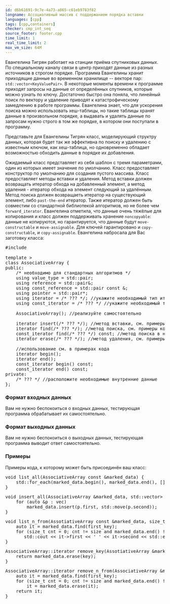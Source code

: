```yaml
---
id: d6b61691-9c7e-4a73-a865-c61eb9783f82
longname: Ассоциативный массив с поддержанием порядка вставки
languages: [cpp]
tags: [cpp,containers]
checker: cmp_int_seq
source_footer: footer.cpp
time_limit: 1
real_time_limit: 2
max_vm_size: 64M
---
```

Евангелина Тигрян работает на станции приёма спутниковых данных. По специальному каналу связи в центр приходят данные из разных источников в строгом порядке. Программа Евангелины хранит приходящие данные во временном хранилище -- векторе пар: ``std::vector<KeyValuePair>``. В некоторые моменты времени к программе приходят запросы на данные от определённых спутников, которые можно узнать по ключу. Достаточно быстро она поняла, что линейный поиск по вектору и удаление приводят к катастрофическому замедлению в работе программы. Евангелина знает, что для ускорения поиска можно использовать хеш-таблицы, но такие таблицы хранят данные в произвольном порядке, а выдавать и удалять данные по запросам нужно строго в том же порядке, в котором они поступали в программу.

Представьте для Евангелины Тигрян класс, моделирующий структру данных, которая будет так же эффективна по поиску и удалению с известным ключом, как хеш-таблица, но одновременно обладает возможностью обходить данные в порядке их добавления.

Ожидаемый класс представляет из себя шаблон с тремя параметрами, один из которых имеет значение по умолчанию. Класс предоставляет конструктор по умолчанию для создания пустого массива. Класс предоставляет методы вставки и удаления. Метод вставки должен возвращать итератор обхода на добавленный элемент, а метод удаления - итератор обхода на элемент следующий за удалённым. Метод поиска должен возвращаеть итератор на существующий элемент, либо ``past-the-end`` итератор. Также итератор должен быть совместим со стандартной библиотекой алгоритмов, но не более чем ``forward_iterator``. Евангелина отметила, что данные очень тяжёлые для копирования и класс должен поддерживать хранение ``noncopyable``: данные не копируются, но гарантируется, что данные будут ``move-constructable`` и ``move-assignable``. Для ключей гарантировано и ``copy-constructable``, и ``copy-assignable``.
Евангелина набросала для Вас заготовку класса:

<pre>
#include <functional>

template <typename K, typename V, typename H = std::hash<K>>
class AssociativeArray {
public:
    /* необходимо для стандартных алгоритмов */
    using value_type = std::pair<K const, V>; 
    using reference = std::pair<K const, V>&;
    using const_reference = std::pair<K const, V> const &;
    using pointer = std::pair<K const, V>*;
    using iterator = /* ??? */; //укажите необходимый тип итератора
    using const_iterator = /* ??? */ //укажите необходимый тип итератора на неизменяемый элемент

    AssociativeArray(); //реализуйте самостоятельно

    iterator insert(/* ??? */); //метод вставки, см. примеры кода
    iterator find(/* ??? */); //метод поиска, см. примеры кода
    const_iterator find(/* ??? */) const; //метод поиска в неизменяемом объекте, см. примеры
    iterator erase(/* ??? */); //метод удаления, см. примеры кода

    //использование см. в примерах кода
    iterator begin();
    iterator end(); 
    const_iterator begin() const;
    const_iterator end() const;
private:
    /* ??? */ //расположите необходимые внутренние данные
};
</pre>

### Формат входных данных

Вам не нужно беспокоиться о входных данных, тестирующая программа обрабатывает их самостоятельно.

### Формат выходных данных

Вам не нужно беспокоиться о выходных данных, тестирующая программа выводит ответ самостоятельно.

### Примеры
Примеры кода, к которому может быть присоединён ваш класс:

<pre>
void list_all(AssociativeArray<KeyType, DataType> const &marked_data) {
    std::for_each(marked_data.begin(), marked_data.end(), [] (DataType const &d) { std::cout << d << ' ';});
}
</pre>

<pre>
void insert_all(AssociativeArray<KeyType,DataType> &marked_data, std::vector<std::pair<KeyType,DataType>> &vec) {
    for (auto &p : vec)
        marked_data.insert(p.first, std::move(p.second));
}
</pre>

<pre>
void list_n_from(AssotiativeArray<KeyType,DataType> const &marked_data, size_t size, KeyType const &first_key) {
    auto it = marked_data.find(first_key);
    for (size_t cnt = 0; cnt != size and marked_data.end() != it; ++cnt, ++it)
       std::cout << it->first << ' ' << it->second << std::endl; 
}
</pre>

<pre>
AssociativeArray<KeyType,DataType>::iterator remove_key(AssotiativeArray<KeyType,DataType> &marked_data, KeyType const &key) {
    return marked_data.erase(key);
}
</pre>

<pre>
AssociativeArray<KeyType,DataType>::iterator remove_n_from(AssociativeArray<KeyType,DataType> &marked_data, size_t size, KeyType const &first_key) {
    auto it = marked_data.find(first_key);
    for (size_t cnt = 0; cnt != size and marked_data.end() != it; ++cnt)
        it = marked_data.erase(it);
    return it;
}
</pre>

